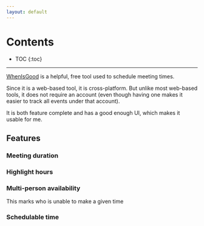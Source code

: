 ```yaml
---
layout: default
---
```


# Contents
* TOC
{:toc}

---


[WhenIsGood][WhenIsGood] is a helpful, free tool used to schedule meeting times.

Since it is a web-based tool, it is cross-platform. But unlike most web-based tools, it does not require an account (even though having one makes it easier to track all events under that account).

It is both feature complete and has a good enough UI, which makes it usable for me.

## Features
### Meeting duration

### Highlight hours

### Multi-person availability
This marks who is unable to make a given time

### Schedulable time

[WhenIsGood]: whenisgood.net
